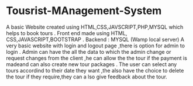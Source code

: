 # Tousrist-MAnagement-System
A basic Website created using HTML,CSS,JAVSCRIPT,PHP,MYSQL which helps to book tours .
Front end made using HTML, CSS,JAVASCRIPT,BOOTSTRAP .
Backend : MYSQL (Wamp local server)
A very basic website with login and logout page ,there is option for admin to login .
Admin can have the all the data to which the admin change or request changes from the client ,he can allow the the tour if the payment is madeand can also create new tour packages .
The user can select any tours accordind to their date they want ,the also have the choice to delete the tour if they require,they can a lso give feedback about the tour. 
